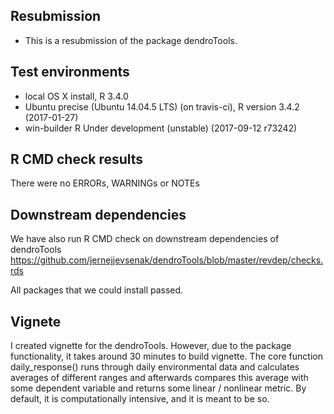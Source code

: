 ##  Resubmission
* This is a resubmission of the package dendroTools.

## Test environments
* local OS X install, R 3.4.0
* Ubuntu precise (Ubuntu 14.04.5 LTS) (on travis-ci), R version 3.4.2 (2017-01-27)
* win-builder R Under development (unstable) (2017-09-12 r73242)

## R CMD check results
There were no ERRORs, WARNINGs or NOTEs

## Downstream dependencies
We have also run R CMD check on downstream dependencies of dendroTools
https://github.com/jernejjevsenak/dendroTools/blob/master/revdep/checks.rds

All packages that we could install passed. 

## Vignete 

I created vignette for the dendroTools. However, due to the package functionality, it takes around 30 minutes to build vignette. The core function daily_response() runs through daily environmental data and calculates averages of different ranges and afterwards compares this average with some dependent variable and returns some linear / nonlinear metric. By default, it is computationally intensive, and it is meant to be so.
